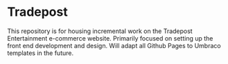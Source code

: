 # Tradepost
This repository is for housing incremental work on the Tradepost Entertainment e-commerce website. Primarily focused on setting up the  front end development and design. Will adapt all Github Pages to Umbraco templates in the future.
